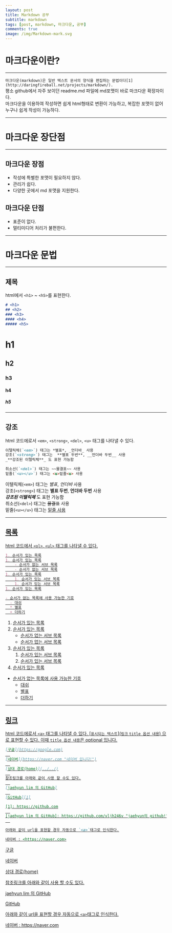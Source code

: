```yaml
---
layout: post
title: Markdown 공부
subtitle: markdown
tags: [post, markdown, 마크다운, 공부]
comments: true
image: /img/Markdown-mark.svg
---
```

  
# 마크다운이란?
  
___
  
`마크다운(markdown)은 일반 텍스트 문서의 양식을 편집하는 문법이다[1](http://daringfireball.net/projects/markdown/).`  
평소 github에서 자주 보이던 readme.md 파일에 md포맷이 바로 마크다운 확장자이다.  
마크다운을 이용하여 작성하면 쉽게 html형태로 변환이 가능하고, 복잡한 포맷이 없어 누구나 쉽게 작성이 가능하다.
  
___
  
  
# 마크다운 장단점
  
___
  
## 마크다운 장점
- 작성에 특별한 포맷이 필요하지 않다.
- 관리가 쉽다.
- 다양한 곳에서 md 포맷을 지원한다.
  
## 마크다운 단점
- 표준이 없다.
- 멀티미디어 처리가 불편한다.
  
___
  
  
# 마크다운 문법
  
___
  
## 제목
html에서 `<h1>` ~ `<h5>`를 표현한다.
```markdown
# <h1>
## <h2>
### <h3>
#### <h4>
##### <h5>
```
# h1
## h2
### h3
#### h4
##### h5
  
___
  
## 강조
html 코드에로서 `<em>`, `<strong>`, `<del>`, `<u>` 태그를 나타낼 수 있다.
```markdown
이텔릭체(`<em>`) 태그는 *별표*, _언더바_ 사용
강조(`<strong>`) 태그는  **별표 두번**, __언더바 두번__ 사용
_**강조된 이텔릭체**_ 도 표현 가능함

취소선(`<del>`) 태그는 ~~물결표~~ 사용
밑줄(`<u></u>`) 태그는 <u>밑줄<u> 사용

```
이텔릭체(`<em>`) 태그는 *별표*, _언더바_ 사용  
강조(`<strong>`) 태그는  **별표 두번**, __언더바 두번__ 사용  
_**강조된 이텔릭체**_ 도 표현 가능함  
취소선(`<del>`) 태그는 ~~물결표~~ 사용  
밑줄(`<u></u>`) 태그는 <u>밑줄<u> 사용  
  
___
  
## 목록
html 코드에서 `<ol>`, `<ul>` 태그를 나타낼 수 있다.
```markdown
1. 순서가 있는 목록
1. 순서가 있는 목록
    - 순서가 없는 서브 목록
    - 순서가 없는 서브 목록
1. 순서가 있는 목록
    1. 순서가 있는 서브 목록
    1. 순서가 있는 서브 목록
1. 순서가 있는 목록

- 순서가 없는 목록에 사용 가능한 기호
  - 대쉬
  * 별표
  + 더하기
  ```
1. 순서가 있는 목록
1. 순서가 있는 목록
    - 순서가 없는 서브 목록
    - 순서가 없는 서브 목록
1. 순서가 있는 목록
    1. 순서가 있는 서브 목록
    1. 순서가 있는 서브 목록
1. 순서가 있는 목록

- 순서가 없는 목록에 사용 가능한 기호
  - 대쉬
  * 별표
  + 더하기
  
___
  
## 링크
html 코드에로서 `<a>` 태그를 나타낼 수 있다.
[`표시되는 텍스트`](`링크` `title 옵션 내용`) 으로 표현할 수 있다.
이때 `title 옵션 내용`은 optional 입니다.
```markdown
[구글](https://google.com)
  
[네이버](https://naver.com "네이버 입니다!")
  
[상대 경로(home)](../../)
  
참조링크를 아래와 같이 사용 할 수도 있다.
  
[jaehyun lim 의 GitHub]
  
[GitHub][1]

[1]: https://github.com
  
[jaehyun lim 의 GitHub]: https://github.com/vljh246v "jaehyun의 github!"
  

아래와 같이 url을 표현할 경우 자동으로 `<a>`태그로 인식한다.

네이버 : <https://naver.com>
```
  
[구글](https://google.com)
  
[네이버](https://naver.com "네이버 입니다!")
  
[상대 경로(home)](../../)
  
참조링크를 아래와 같이 사용 할 수도 있다.
  
[jaehyun lim 의 GitHub]
  
[GitHub][1]

[1]: https://github.com
  
[jaehyun lim 의 GitHub]: https://github.com/vljh246v "jaehyun의 github!"
  

아래와 같이 url을 표현할 경우 자동으로 `<a>`태그로 인식한다.
  
네이버 : <https://naver.com>